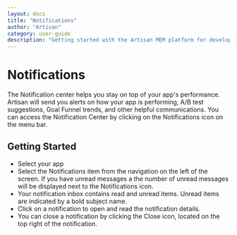 ```yaml
---
layout: docs
title: "Notifications"
author: "Artisan"
category: user-guide
description: "Getting started with the Artisan MEM platform for developers."
---
```

# Notifications
The Notification center helps you stay on top of your app's performance. Artisan will send you alerts on how your app is performing, A/B test suggestions, Goal Funnel trends, and other helpful communications. You can access the Notification Center by clicking on the Notifications icon on the menu bar.

## Getting Started 
* Select your app
* Select the Notifications item from the navigation on the left of the screen. If you have unread messages a the number of unread messages will be displayed next to the Notifications icon.
* Your notification inbox contains read and unread items. Unread items are indicated by a bold subject name.
* Click on a notification to open and read the notification details.
* You can close a notification by clicking the Close icon, located on the top right of the notification.